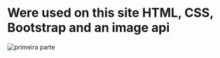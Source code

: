 # Were used on this site HTML, CSS, Bootstrap and an image api

![primeira parte](https://user-images.githubusercontent.com/89525306/181390775-956bb165-78a0-4f03-a743-55e5a85fbe2a.PNG)




